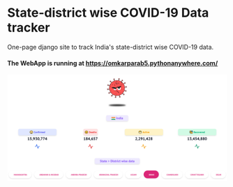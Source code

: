 # State-district wise COVID-19 Data tracker
One-page django site to track India's state-district wise COVID-19 data.

#### The WebApp is running at https://omkarparab5.pythonanywhere.com/

![alt text](https://github.com/ImOmkar/django_covid_india/blob/new/screenshot.png)

